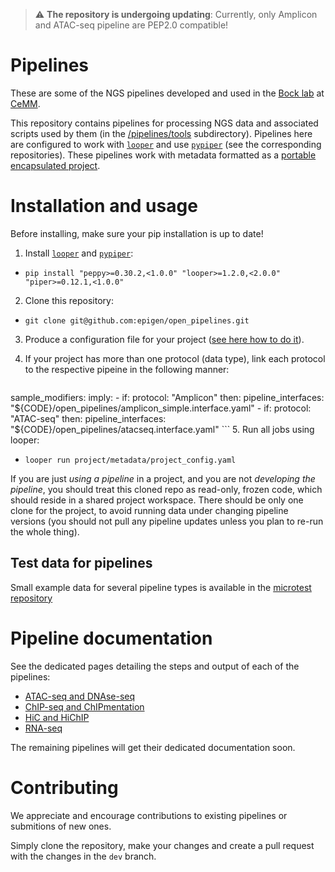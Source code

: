 > :warning: **The repository is undergoing updating**: Currently, only Amplicon and ATAC-seq pipeline are PEP2.0 compatible!


# Pipelines

These are some of the NGS pipelines developed and used in the [Bock lab](http://medical-epigenomics.org) at [CeMM](http://cemm.at).

This repository contains pipelines for processing NGS data and associated scripts used by them (in the [/pipelines/tools](pipelines/tools) subdirectory).
Pipelines here are configured to work with [`looper`](http://looper.readthedocs.io) and use [`pypiper`](http://pypiper.readthedocs.io) (see the corresponding repositories). These pipelines work with metadata formatted as a [portable encapsulated project](http://pepkit.github.io).

# Installation and usage
Before installing, make sure your pip installation is up to date!

1. Install [`looper`](http://looper.readthedocs.io) and [`pypiper`](http://pypiper.readthedocs.io): 
  - `pip install "peppy>=0.30.2,<1.0.0" "looper>=1.2.0,<2.0.0" "piper>=0.12.1,<1.0.0"`
2. Clone this repository:
  - `git clone git@github.com:epigen/open_pipelines.git`
3. Produce a configuration file for your project ([see here how to do it](http://looper.databio.org/en/latest/defining-a-project/)).
4. If your project has more than one protocol (data type), link each protocol to the respective pipeine in the following manner:

      ```yaml
sample_modifiers:
  imply:
    - if:
        protocol: "Amplicon"
      then:
        pipeline_interfaces: "${CODE}/open_pipelines/amplicon_simple.interface.yaml"
    - if:
        protocol: "ATAC-seq"
      then:
        pipeline_interfaces: "${CODE}/open_pipelines/atacseq.interface.yaml"
      ```
5. Run all jobs using looper:
  - `looper run project/metadata/project_config.yaml`


If you are just _using a pipeline_ in a project, and you are not _developing the pipeline_, you should treat this cloned repo as read-only, frozen code, which should reside in a shared project workspace. There should be only one clone for the project, to avoid running data under changing pipeline versions (you should not pull any pipeline updates unless you plan to re-run the whole thing).


## Test data for pipelines

Small example data for several pipeline types is available in the [microtest repository](https://github.com/epigen/microtest/)


# Pipeline documentation
See the dedicated pages detailing the steps and output of each of the pipelines:
 - [ATAC-seq and DNAse-seq](pipelines/atacseq.md)
 - [ChIP-seq and ChIPmentation](pipelines/chipseq.md)
 - [HiC and HiChIP](pipelines/hic.md)
 - [RNA-seq](pipelines/rnaseq.md)

The remaining pipelines will get their dedicated documentation soon.


# Contributing

We appreciate and encourage contributions to existing pipelines or submitions of new ones.

Simply clone the repository, make your changes and create a pull request with the changes in the `dev` branch.
